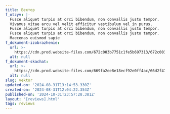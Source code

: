 ```yaml
---
title: Вектор
f_otzyv: |-
  Fusce aliquet turpis at orci bibendum, non convallis justo tempor.
  Vivamus vitae arcu vel velit efficitur vestibulum vel in purus.
  Fusce aliquet turpis at orci bibendum, non convallis justo tempor.
  Fusce aliquet turpis at orci bibendum, non convallis justo tempor.
  Maecenas euismod sapie
f_dokument-izobrazhenie:
  url: >-
    https://cdn.prod.website-files.com/672c003b7751c1fe5b697313/672c003b7751c1fe5b69743a_%D0%9E%D1%82%D0%B7%D1%8B%D0%B2-%D0%B7%D0%B0%D0%B1%D0%B8%D0%B2%D0%BA%D0%B0.jpg
  alt: null
f_dokument-skachat:
  url: >-
    https://cdn.prod.website-files.com/669fa2ee8e18ecf92e0ff4ac/66d2f47dc73fcd2173a7feca_image8.jpeg
  alt: null
slug: vektor
updated-on: '2024-08-31T13:14:53.330Z'
created-on: '2024-08-31T12:04:22.354Z'
published-on: '2024-10-31T23:57:28.381Z'
layout: '[reviews].html'
tags: reviews
---
```



